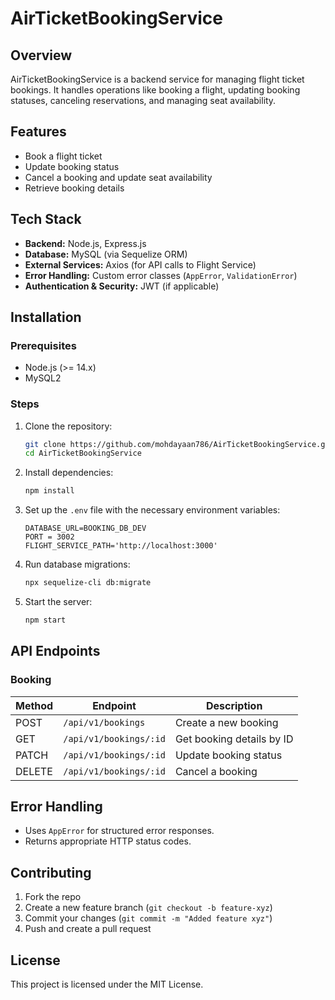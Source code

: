 # AirTicketBookingService

## Overview
AirTicketBookingService is a backend service for managing flight ticket bookings. It handles operations like booking a flight, updating booking statuses, canceling reservations, and managing seat availability.

## Features
- Book a flight ticket
- Update booking status
- Cancel a booking and update seat availability
- Retrieve booking details

## Tech Stack
- **Backend:** Node.js, Express.js
- **Database:** MySQL (via Sequelize ORM)
- **External Services:** Axios (for API calls to Flight Service)
- **Error Handling:** Custom error classes (`AppError`, `ValidationError`)
- **Authentication & Security:** JWT (if applicable)

## Installation
### Prerequisites
- Node.js (>= 14.x)
- MySQL2

### Steps
1. Clone the repository:
   ```sh
   git clone https://github.com/mohdayaan786/AirTicketBookingService.git
   cd AirTicketBookingService
   ```
2. Install dependencies:
   ```sh
   npm install
   ```
3. Set up the `.env` file with the necessary environment variables:
   ```env
   DATABASE_URL=BOOKING_DB_DEV
   PORT = 3002
   FLIGHT_SERVICE_PATH='http://localhost:3000'
   ```
4. Run database migrations:
   ```sh
   npx sequelize-cli db:migrate
   ```
5. Start the server:
   ```sh
   npm start
   ```

## API Endpoints
### Booking
| Method | Endpoint | Description |
|--------|---------|-------------|
| POST | `/api/v1/bookings` | Create a new booking |
| GET | `/api/v1/bookings/:id` | Get booking details by ID |
| PATCH | `/api/v1/bookings/:id` | Update booking status |
| DELETE | `/api/v1/bookings/:id` | Cancel a booking |

## Error Handling
- Uses `AppError` for structured error responses.
- Returns appropriate HTTP status codes.

## Contributing
1. Fork the repo
2. Create a new feature branch (`git checkout -b feature-xyz`)
3. Commit your changes (`git commit -m "Added feature xyz"`)
4. Push and create a pull request

## License
This project is licensed under the MIT License.

